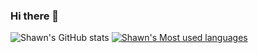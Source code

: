 ### Hi there 👋
![Shawn's GitHub stats](https://github-readme-stats.vercel.app/api?username=h-shawn) [![Shawn's Most used languages](https://github-readme-stats.vercel.app/api/top-langs/?username=h-shawn&layout=compact)](https://github.com/h-shawn/github-readme-stats)

<!--
**h-shawn/h-shawn** is a ✨ _special_ ✨ repository because its `README.md` (this file) appears on your GitHub profile.

Here are some ideas to get you started:
- 🔭 I’m currently working on ...
- 🌱 I’m currently learning ...
- 👯 I’m looking to collaborate on ...
- 🤔 I’m looking for help with ...
- 💬 Ask me about ...
- 📫 How to reach me: ...
- 😄 Pronouns: ...
- ⚡ Fun fact: ...
-->
